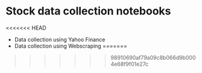 # Stock data collection notebooks
<<<<<<< HEAD

* Data collection using Yahoo Finance
* Data collection using Webscraping
=======
>>>>>>> 98910690af79a09c8b066d9b0004e68f9f01e27c
